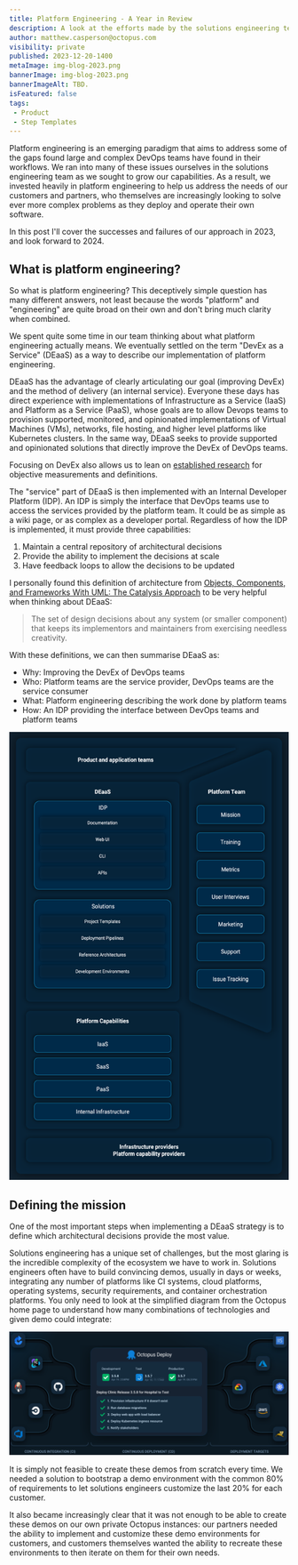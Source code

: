 ```yaml
---
title: Platform Engineering - A Year in Review
description: A look at the efforts made by the solutions engineering team in 2023 to implement platform engineering.
author: matthew.casperson@octopus.com
visibility: private
published: 2023-12-20-1400
metaImage: img-blog-2023.png
bannerImage: img-blog-2023.png
bannerImageAlt: TBD.
isFeatured: false
tags:
 - Product
 - Step Templates
---
```


Platform engineering is an emerging paradigm that aims to address some of the gaps found large and complex DevOps teams have found in their workflows. We ran into many of these issues ourselves in the solutions engineering team as we sought to grow our capabilities. As a result, we invested heavily in platform engineering to help us address the needs of our customers and partners, who themselves are increasingly looking to solve ever more complex problems as they deploy and operate their own software.

In this post I'll cover the successes and failures of our approach in 2023, and look forward to 2024.

## What is platform engineering?

So what is platform engineering? This deceptively simple question has many different answers, not least because the words "platform" and "engineering" are quite broad on their own and don't bring much clarity when combined.

We spent quite some time in our team thinking about what platform engineering actually means. We eventually settled on the term "DevEx as a Service" (DEaaS) as a way to describe our implementation of platform engineering.

DEaaS has the advantage of clearly articulating our goal (improving DevEx) and the method of delivery (an internal service). Everyone these days has direct experience with implementations of Infrastructure as a Service (IaaS) and Platform as a Service (PaaS), whose goals are to allow Devops teams to provision supported, monitored, and opinionated implementations of Virtual Machines (VMs), networks, file hosting, and higher level platforms like Kubernetes clusters. In the same way, DEaaS seeks to provide supported and opinionated solutions that directly improve the DevEx of DevOps teams.

Focusing on DevEx also allows us to lean on [established research](https://queue.acm.org/detail.cfm?id=3595878) for objective measurements and definitions.

The "service" part of DEaaS is then implemented with an Internal Developer Platform (IDP). An IDP is simply the interface that DevOps teams use to access the services provided by the platform team. It could be as simple as a wiki page, or as complex as a developer portal. Regardless of how the IDP is implemented, it must provide three capabilities:

1. Maintain a central repository of architectural decisions
2. Provide the ability to implement the decisions at scale
3. Have feedback loops to allow the decisions to be updated

I personally found this definition of architecture from [Objects, Components, and Frameworks
With UML: The Catalysis Approach](https://oc.to/sjdtWf) to be very helpful when thinking about DEaaS:

> The set of design decisions about any system (or smaller component) that keeps its implementors and
maintainers from exercising needless creativity.

With these definitions, we can then summarise DEaaS as:

* Why: Improving the DevEx of DevOps teams
* Who: Platform teams are the service provider, DevOps teams are the service consumer
* What: Platform engineering describing the work done by platform teams
* How: An IDP providing the interface between DevOps teams and platform teams

![Diagram showing the relationship between DEaaS and platform teams](pe-diagram.png)

## Defining the mission

One of the most important steps when implementing a DEaaS strategy is to define which architectural decisions provide the most value.

Solutions engineering has a unique set of challenges, but the most glaring is the incredible complexity of the ecosystem we have to work in. Solutions engineers often have to build convincing demos, usually in days or weeks, integrating any number of platforms like CI systems, cloud platforms, operating systems, security requirements, and container orchestration platforms. You only need to look at the simplified diagram from the Octopus home page to understand how many combinations of technologies and given demo could integrate:

![tech stack image](tech-stack.png)

It is simply not feasible to create these demos from scratch every time. We needed a solution to bootstrap a demo environment with the common 80% of requirements to let solutions engineers customize the last 20% for each customer.

It also became increasingly clear that it was not enough to be able to create these demos on our own private Octopus instances: our partners needed the ability to implement and customize these demo environments for customers, and customers themselves wanted the ability to recreate these environments to then iterate on them for their own needs.

